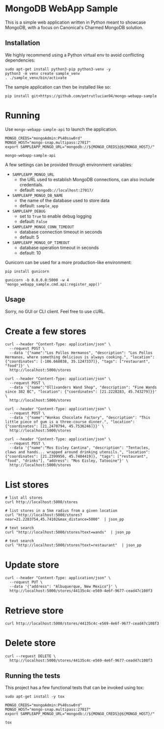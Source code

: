 MongoDB WebApp Sample
=====================

This is a simple web application written in Python meant to showcase MongoDB,
with a focus on Canonical's Charmed MongoDB solution.

Installation
------------

We highly recommend using a Python virtual env to avoid conflicting
dependencies:

```
sudo apt-get install python3-pip python3-venv -y
python3 -m venv create sample_venv
. ./sample_venv/bin/activate
```

The sample application can then be installed like so:

```
pip install git+https://github.com/petrutlucian94/mongo-webapp-sample
```

Running
=======

Use ``mongo-webapp-sample-api`` to launch the application.

```
MONGO_CREDS="mongoAdmin:P%40ssw0rd"
MONGO_HOST="mongo-snap.multipass:27017"
export SAMPLEAPP_MONGO_URL="mongodb://${MONGO_CREDS}@${MONGO_HOST}/"

mongo-webapp-sample-api
```

A few settings can be provided through environment variables:

* ``SAMPLEAPP_MONGO_URL``
  * the URL used to establish MongoDB connections, can also include credentials.
  * default: ``mongodb://localhost:27017/``
* ``SAMPLEAPP_MONGO_DB_NAME``
  * the name of the database used to store data
  * default: ``sample_app``
* ``SAMPLEAPP_DEBUG``
  * set to ``True`` to enable debug logging
  * default: ``False``
* ``SAMPLEAPP_MONGO_CONN_TIMEOUT``
  * database connection timeout in seconds
  * default: 5
* ``SAMPLEAPP_MONGO_OP_TIMEOUT``
  * database operation timeout in seconds
  * default: 10

Gunicorn can be used for a more production-like environment:

```
pip install gunicorn

gunicorn -b 0.0.0.0:5000 -w 4 'mongo_webapp_sample.cmd.api:register_app()'
```

Usage
-----

Sorry, no GUI or CLI client. Feel free to use cURL.

Create a few stores
===================

```
curl --header "Content-Type: application/json" \
  --request POST \
  --data '{"name":"Los Pollos Hermanos", "description": "Los Pollos Hermanos, where something delicious is always cooking.", "location": {"coordinates": [-106.668038, 35.1247337]}, "tags": ["restaurant", "food"]}' \
  http://localhost:5000/stores

curl --header "Content-Type: application/json" \
  --request POST \
  --data '{"name":"Ollivanders Wand Shop", "description": "Fine Wands since 382 BC", "location": {"coordinates": [21.2228283, 45.743279]}}' \
  http://localhost:5000/stores

curl --header "Content-Type: application/json" \
  --request POST \
  --data '{"name":"Wonkas Chocolate Factory", "description": "This little piece of gum is a three-course dinner.", "location": {"coordinates": [21.2470794, 45.7536246]}}' \
  http://localhost:5000/stores

curl --header "Content-Type: application/json" \
  --request POST \
  --data '{"name":"Mos Eisley Cantina", "description": "Tentacles, claws and hands... wrapped around drinking utensils.", "location": {"coordinates": [21.2399956, 45.7484419]}, "tags": ["restaurant", "food", "drinks"], "address": "Mos Eisley, Tatooine"}' \
  http://localhost:5000/stores
```

List stores
===========

```
# list all stores
curl http://localhost:5000/stores

# list stores in a 5km radius from a given location
curl "http://localhost:5000/stores?near=21.2283754,45.74102&max_distance=5000"  | json_pp

# text search
curl "http://localhost:5000/stores?text=wands"  | json_pp

# text search
curl "http://localhost:5000/stores?text=restaurant"  | json_pp
```

Update store
============

```
curl --header "Content-Type: application/json" \
  --request PUT \
  --data '{"address": "Albuquerque, New Mexico"}' \
  http://localhost:5000/stores/44135c4c-e569-4e6f-9677-cead47c108f3
```

Retrieve store
==============

```
curl http://localhost:5000/stores/44135c4c-e569-4e6f-9677-cead47c108f3
```

Delete store
============

```
curl --request DELETE \
  http://localhost:5000/stores/44135c4c-e569-4e6f-9677-cead47c108f3
```

Running the tests
-----------------

This project has a few functional tests that can be invoked using tox:

```
sudo apt-get install -y tox

MONGO_CREDS="mongoAdmin:P%40ssw0rd"
MONGO_HOST="mongo-snap.multipass:27017"
export SAMPLEAPP_MONGO_URL="mongodb://${MONGO_CREDS}@${MONGO_HOST}/"

tox

```